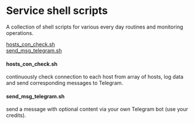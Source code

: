 # Service shell scripts
A collection of shell scripts for various every day routines and monitoring operations.

[hosts_con_check.sh](#hosts_con_checksh)<br>
[send_msg_telegram.sh](#send_msg_telegramsh)<br>

#### hosts_con_check.sh
continuously check connection to each host from array of hosts, log data and send corresponding messages to Telegram.
#### send_msg_telegram.sh
send a message with optional content via your own Telegram bot (use your credits).
